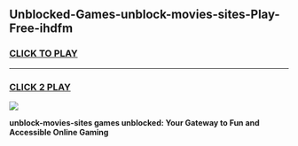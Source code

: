 
## Unblocked-Games-unblock-movies-sites-Play-Free-ihdfm
<h3>
<a href="https://premium76.site?title=unblock-movies-sites&ref=12A">CLICK TO PLAY</a></h3>
<hr>

<h3>
<a href="https://premium76.site?title=unblock-movies-sites&ref=12A">CLICK 2 PLAY</a>
  
</h3>

<a href="https://premium76.site?title=unblock-movies-sites&ref=12A"><img src="https://clearcache.store/games.png"></a>


**unblock-movies-sites games unblocked: Your Gateway to Fun and Accessible Online Gaming**
